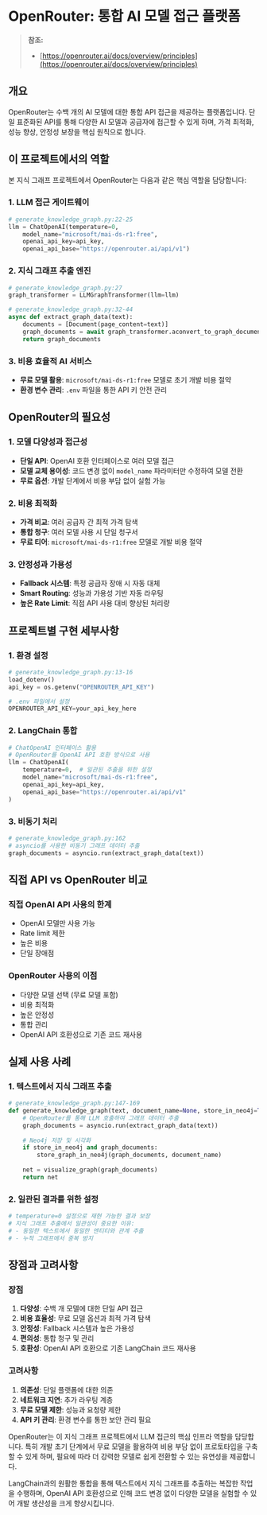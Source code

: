 # OpenRouter: 통합 AI 모델 접근 플랫폼

> **참조:**
> - [https://openrouter.ai/docs/overview/principles](https://openrouter.ai/docs/overview/principles)

## 개요

OpenRouter는 수백 개의 AI 모델에 대한 통합 API 접근을 제공하는 플랫폼입니다. 단일 표준화된 API를 통해 다양한 AI 모델과 공급자에 접근할 수 있게 하며, 가격 최적화, 성능 향상, 안정성 보장을 핵심 원칙으로 합니다.

## 이 프로젝트에서의 역할

본 지식 그래프 프로젝트에서 OpenRouter는 다음과 같은 핵심 역할을 담당합니다:

### 1. LLM 접근 게이트웨이
```python
# generate_knowledge_graph.py:22-25
llm = ChatOpenAI(temperature=0, 
    model_name="microsoft/mai-ds-r1:free",
    openai_api_key=api_key,
    openai_api_base="https://openrouter.ai/api/v1")
```

### 2. 지식 그래프 추출 엔진
```python
# generate_knowledge_graph.py:27
graph_transformer = LLMGraphTransformer(llm=llm)

# generate_knowledge_graph.py:32-44
async def extract_graph_data(text):
    documents = [Document(page_content=text)]
    graph_documents = await graph_transformer.aconvert_to_graph_documents(documents)
    return graph_documents
```

### 3. 비용 효율적 AI 서비스
- **무료 모델 활용**: `microsoft/mai-ds-r1:free` 모델로 초기 개발 비용 절약
- **환경 변수 관리**: `.env` 파일을 통한 API 키 안전 관리

## OpenRouter의 필요성

### 1. 모델 다양성과 접근성
- **단일 API**: OpenAI 호환 인터페이스로 여러 모델 접근
- **모델 교체 용이성**: 코드 변경 없이 `model_name` 파라미터만 수정하여 모델 전환
- **무료 옵션**: 개발 단계에서 비용 부담 없이 실험 가능

### 2. 비용 최적화
- **가격 비교**: 여러 공급자 간 최적 가격 탐색
- **통합 청구**: 여러 모델 사용 시 단일 청구서
- **무료 티어**: `microsoft/mai-ds-r1:free` 모델로 개발 비용 절약

### 3. 안정성과 가용성
- **Fallback 시스템**: 특정 공급자 장애 시 자동 대체
- **Smart Routing**: 성능과 가용성 기반 자동 라우팅
- **높은 Rate Limit**: 직접 API 사용 대비 향상된 처리량

## 프로젝트별 구현 세부사항

### 1. 환경 설정
```python
# generate_knowledge_graph.py:13-16
load_dotenv()
api_key = os.getenv("OPENROUTER_API_KEY")

# .env 파일에서 설정
OPENROUTER_API_KEY=your_api_key_here
```

### 2. LangChain 통합
```python
# ChatOpenAI 인터페이스 활용
# OpenRouter를 OpenAI API 호환 방식으로 사용
llm = ChatOpenAI(
    temperature=0,  # 일관된 추출을 위한 설정
    model_name="microsoft/mai-ds-r1:free",
    openai_api_key=api_key,
    openai_api_base="https://openrouter.ai/api/v1"
)
```

### 3. 비동기 처리
```python
# generate_knowledge_graph.py:162
# asyncio를 사용한 비동기 그래프 데이터 추출
graph_documents = asyncio.run(extract_graph_data(text))
```

## 직접 API vs OpenRouter 비교

### 직접 OpenAI API 사용의 한계
- OpenAI 모델만 사용 가능
- Rate limit 제한
- 높은 비용
- 단일 장애점

### OpenRouter 사용의 이점
- 다양한 모델 선택 (무료 모델 포함)
- 비용 최적화
- 높은 안정성
- 통합 관리
- OpenAI API 호환성으로 기존 코드 재사용

## 실제 사용 사례

### 1. 텍스트에서 지식 그래프 추출
```python
# generate_knowledge_graph.py:147-169
def generate_knowledge_graph(text, document_name=None, store_in_neo4j=True):
    # OpenRouter를 통해 LLM 호출하여 그래프 데이터 추출
    graph_documents = asyncio.run(extract_graph_data(text))
    
    # Neo4j 저장 및 시각화
    if store_in_neo4j and graph_documents:
        store_graph_in_neo4j(graph_documents, document_name)
    
    net = visualize_graph(graph_documents)
    return net
```

### 2. 일관된 결과를 위한 설정
```python
# temperature=0 설정으로 재현 가능한 결과 보장
# 지식 그래프 추출에서 일관성이 중요한 이유:
# - 동일한 텍스트에서 동일한 엔티티와 관계 추출
# - 누적 그래프에서 중복 방지
```

## 장점과 고려사항

### 장점
1. **다양성**: 수백 개 모델에 대한 단일 API 접근
2. **비용 효율성**: 무료 모델 옵션과 최적 가격 탐색
3. **안정성**: Fallback 시스템과 높은 가용성
4. **편의성**: 통합 청구 및 관리
5. **호환성**: OpenAI API 호환으로 기존 LangChain 코드 재사용

### 고려사항
1. **의존성**: 단일 플랫폼에 대한 의존
2. **네트워크 지연**: 추가 라우팅 계층
3. **무료 모델 제한**: 성능과 요청량 제한
4. **API 키 관리**: 환경 변수를 통한 보안 관리 필요

OpenRouter는 이 지식 그래프 프로젝트에서 LLM 접근의 핵심 인프라 역할을 담당합니다. 특히 개발 초기 단계에서 무료 모델을 활용하여 비용 부담 없이 프로토타입을 구축할 수 있게 하며, 필요에 따라 더 강력한 모델로 쉽게 전환할 수 있는 유연성을 제공합니다.

LangChain과의 원활한 통합을 통해 텍스트에서 지식 그래프를 추출하는 복잡한 작업을 수행하며, OpenAI API 호환성으로 인해 코드 변경 없이 다양한 모델을 실험할 수 있어 개발 생산성을 크게 향상시킵니다.